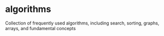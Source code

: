 # algorithms
Collection of frequently used algorithms, including search, sorting, graphs, arrays, and fundamental concepts
